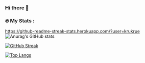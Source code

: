 ### Hi there 👋

### :fire: My Stats :
https://github-readme-streak-stats.herokuapp.com/?user=krukrue
![Anurag's GitHub stats](https://github-readme-stats.vercel.app/api?username=krukrue&count_private=true)

[![GitHub Streak](http://github-readme-streak-stats.herokuapp.com?user=krukrue&theme=dark&background=000000)](https://git.io/streak-stats)


[![Top Langs](https://github-readme-stats.vercel.app/api/top-langs/?username=krukrue&count_private=true&layout=compact)](https://github.com/krukrue/github-readme-stats)
